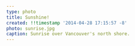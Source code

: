 ```yaml
---
type: photo
title: Sunshine!
created: !!timestamp '2014-04-28 17:15:57 -8'
photo: sunrise.jpg
caption: Sunrise over Vancouver's north shore.
---
```


